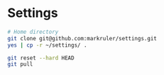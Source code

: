 # Settings

```sh
# Home directory
git clone git@github.com:markruler/settings.git
yes | cp -r ~/settings/ .
```

```sh
git reset --hard HEAD
git pull
```

